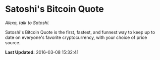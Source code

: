 # Satoshi's Bitcoin Quote
*Alexa, talk to Satoshi.*

Satoshi's Bitcoin Quote is the first, fastest, and funnest way to keep up to date on everyone's favorite cryptocurrency, with your choice of price source.

**Last Updated:** 2016-03-08 15:32:41